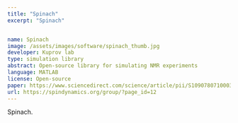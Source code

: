 ```yaml
---
title: "Spinach"
excerpt: "Spinach"


name: Spinach
image: /assets/images/software/spinach_thumb.jpg
developer: Kuprov lab
type: simulation library
abstract: Open-source library for simulating NMR experiments
language: MATLAB
license: Open-source
paper: https://www.sciencedirect.com/science/article/pii/S1090780710003575
url: https://spindynamics.org/group/?page_id=12
---
```


Spinach.

